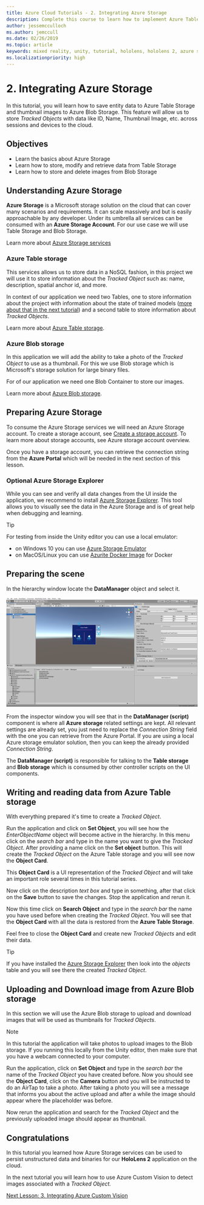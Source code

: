 ```yaml
---
title: Azure Cloud Tutorials - 2. Integrating Azure Storage
description: Complete this course to learn how to implement Azure Table Storage and Azure Blob Storage within a HoloLens 2 application.
author: jessemcculloch
ms.author: jemccull
ms.date: 02/26/2019
ms.topic: article
keywords: mixed reality, unity, tutorial, hololens, hololens 2, azure storage
ms.localizationpriority: high
---
```


# 2. Integrating Azure Storage

In this tutorial, you will learn how to save entity data to Azure Table Storage and thumbnail images to Azure Blob Storage. This feature will allow us to store *Tracked Objects* with data like ID, Name, Thumbnail Image, etc. across sessions and devices to the cloud.

## Objectives

* Learn the basics about Azure Storage
* Learn how to store, modify and retrieve data from Table Storage
* Learn how to store and delete images from Blob Storage

## Understanding Azure Storage

**Azure Storage** is a Microsoft storage solution on the cloud that can cover many scenarios and requirements. It can scale massively and but is easily approachable by any developer. Under its umbrella all services can be consumed with an **Azure Storage Account**. For our use case we will use Table Storage and Blob Storage.

Learn more about [Azure Storage services](https://docs.microsoft.com/en-us/azure/storage/common/storage-introduction?toc=%2fazure%2fstorage%2fblobs%2ftoc.json)

### Azure Table storage

This services allows us to store data in a NoSQL fashion, in this project we will use it to store information about the *Tracked Object* such as: name, description, spatial anchor id, and more.

In context of our application we need two Tables, one to store information about the project with information about the state of trained models ([more about that in the next tutorial](mrlearning-azure-03.md)) and a second table to store information about *Tracked Objects*.

Learn more about [Azure Table storage](https://docs.microsoft.com/en-us/azure/storage/tables/table-storage-overview).

### Azure Blob storage

In this application we will add the ability to take a photo of the *Tracked Object* to use as a thumbnail. For this we use Blob storage which is Microsoft's storage solution for large binary files.

For of our application we need one Blob Container to store our images.

Learn more about [Azure Blob storage](https://docs.microsoft.com/en-us/azure/storage/blobs/storage-blobs-introduction).

## Preparing Azure Storage

To consume the Azure Storage services we will need an Azure Storage account. To create a storage account, see [Create a storage account](https://docs.microsoft.com/en-us/azure/storage/common/storage-account-create?tabs=azure-portal). To learn more about storage accounts, see Azure storage account overview.

Once you have a storage account, you can retrieve the connection string from the **Azure Portal** which will be needed in the next section of this lesson.

### Optional Azure Storage Explorer

While you can see and verify all data changes from the UI inside the application, we recommend to install [Azure Storage Explorer](https://azure.microsoft.com/en-us/features/storage-explorer/). This tool allows you to visually see the data in the Azure Storage and is of great help when debugging and learning.

> [!TIP]
> For testing from inside the Unity editor you can use a local emulator:
> * on Windows 10 you can use [Azure Storage Emulator](https://docs.microsoft.com/de-de/azure/storage/common/storage-use-emulator)
> * on MacOS/Linux you can use [Azurite Docker Image](https://hub.docker.com/_/microsoft-azure-storage-azurite) for Docker

## Preparing the scene

In the hierarchy window locate the **DataManager** object and select it.

![mrlearning-asa](images/mrlearning-azure/tutorial2-section4-step1-1.png)

From the inspector window you will see that in the **DataManager (script)** component is where all **Azure storage** related settings are kept. All relevant settings are already set, you just need to replace the *Connection String* field with the one you can retrieve from the Azure Portal. If you are using a local Azure storage emulator solution, then you can keep the already provided *Connection String*.

The **DataManager (script)** is responsible for talking to the **Table storage** and **Blob storage** which is consumed by other controller scripts on the UI components.

## Writing and reading data from Azure Table storage

With everything prepared it's time to create a *Tracked Object*.

Run the application and click on **Set Object**, you will see how the *EnterObjectName* object will become active in the hierarchy. In this menu click on the *search bar* and type in the name you want to give the *Tracked Object*. After providing a name click on the **Set object** button. This will create the *Tracked Object* on the Azure Table storage and you will see now the **Object Card**.

This **Object Card** is a UI representation of the *Tracked Object* and will take an important role several times in this tutorial series.

Now click on the description *text box* and type in something, after that click on the **Save** button to save the changes. Stop the application and rerun it.

Now this time click on **Search Object** and type in the *search bar* the name you have used before when creating the *Tracked Object*. You will see that the **Object Card** with all the data is restored from the **Azure Table Storage**.

Feel free to close the **Object Card** and create new *Tracked Objects* and edit their data.

> [!TIP]
> If you have installed the [Azure Storage Explorer](https://azure.microsoft.com/en-us/features/storage-explorer/) then look into the *objects* table and you will see there the created *Tracked Object*.

## Uploading and Download image from Azure Blob storage

In this section we will use the Azure Blob storage to upload and download images that will be used as thumbnails for *Tracked Objects*.

> [!NOTE]
> In this tutorial the application will take photos to upload images to the Blob storage. If you running this locally from the Unity editor, then make sure that you have a webcam connected to your computer.

Run the application, click on **Set Object** and type in the *search bar* the name of the *Tracked Object* you have created before. Now you should see the **Object Card**, click on the **Camera** button and you will be instructed to do an AirTap to take a photo. After taking a photo you will see a message that informs you about the active upload and after a while the image should appear where the placeholder was before.

Now rerun the application and search for the *Tracked Object* and the previously uploaded image should appear as thumbnail.

## Congratulations

In this tutorial you learned how Azure Storage services can be used to persist unstructured data and binaries for our **HoloLens 2** application on the cloud.

In the next tutorial you will learn how to use Azure Custom Vision to detect images associated with a *Tracked Object.*

[Next Lesson: 3. Integrating Azure Custom Vision](mrlearning-azure-03.md)
